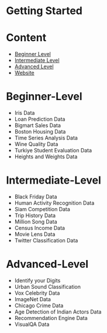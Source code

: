 # Getting Started

# Content
* [Beginner Level](#Beginner-Level)
* [Intermediate Level](#Intermediate-Level)
* [Advanced Level](#Advanced-Level)
* [Website](#Website)

# Beginner-Level
  * Iris Data
  * Loan Prediction Data
  * Bigmart Sales Data
  * Boston Housing Data
  * Time Series Analysis Data
  * Wine Quality Data
  * Turkiye Student Evaluation Data
  * Heights and Weights Data

# Intermediate-Level
* Black Friday Data
* Human Activity Recognition Data
* Siam Competition Data
* Trip History Data
* Million Song Data
* Census Income Data
* Movie Lens Data
* Twitter Classification Data

# Advanced-Level
* Identify your Digits
* Urban Sound Classification
* Vox Celebrity Data
* ImageNet Data
* Chicago Crime Data
* Age Detection of Indian Actors Data
* Recommendation Engine Data
* VisualQA Data
